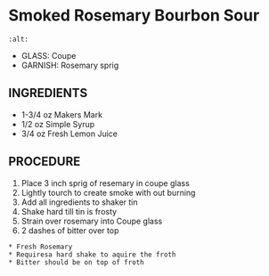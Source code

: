 # Smoked Rosemary Bourbon Sour

```{image} ../../images/
:alt: 
```

* GLASS: Coupe
* GARNISH: Rosemary sprig

## INGREDIENTS
* 1-3/4 oz   Makers Mark
* 1/2 oz    Simple Syrup
* 3/4 oz   Fresh Lemon Juice

## PROCEDURE
1. Place 3 inch sprig of resemary in coupe glass
2. Lightly tourch to create smoke with out burning
3. Add all ingredients to shaker tin
4. Shake hard till tin is frosty
5. Strain over rosemary into Coupe glass
6. 2 dashes of bitter over top

```{important}
* Fresh Rosemary
* Requiresa hard shake to aquire the froth
* Bitter should be on top of froth
```
